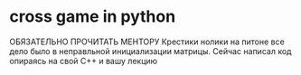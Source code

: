 # cross game in python
ОБЯЗАТЕЛЬНО ПРОЧИТАТЬ МЕНТОРУ
Крестики нолики на питоне все дело было в неправльной инициализации матрицы. Сейчас написал код опираясь на свой С++ и вашу лекцию

